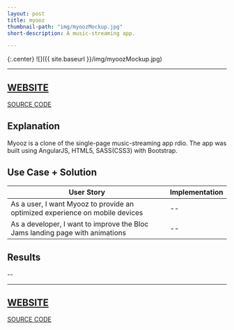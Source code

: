```yaml
---
layout: post
title: myooz
thumbnail-path: "img/myoozMockup.jpg"
short-description: A music-streaming app.

---
```


{:.center}
![]({{ site.baseurl }}/img/myoozMockup.jpg)

---
[WEBSITE](http://myooz.herokuapp.com/ "Website")
---
[SOURCE CODE](https://github.com/jessappeldoorn/myooz "Code")

## Explanation

Myooz is a clone of the single-page music-streaming app rdio. The app was built using AngularJS, HTML5, SASS(CSS3) with Bootstrap.

## Use Case + Solution
 
User Story      | Implementation
------------- | -------------
As a user, I want Myooz to provide an optimized experience on mobile devices  | --
As a developer, I want to improve the Bloc Jams landing page with animations  | --
   
## Results
--

---
[WEBSITE](http://myooz.herokuapp.com/ "Website")
---
[SOURCE CODE](https://github.com/jessappeldoorn/myooz "Code")

 

